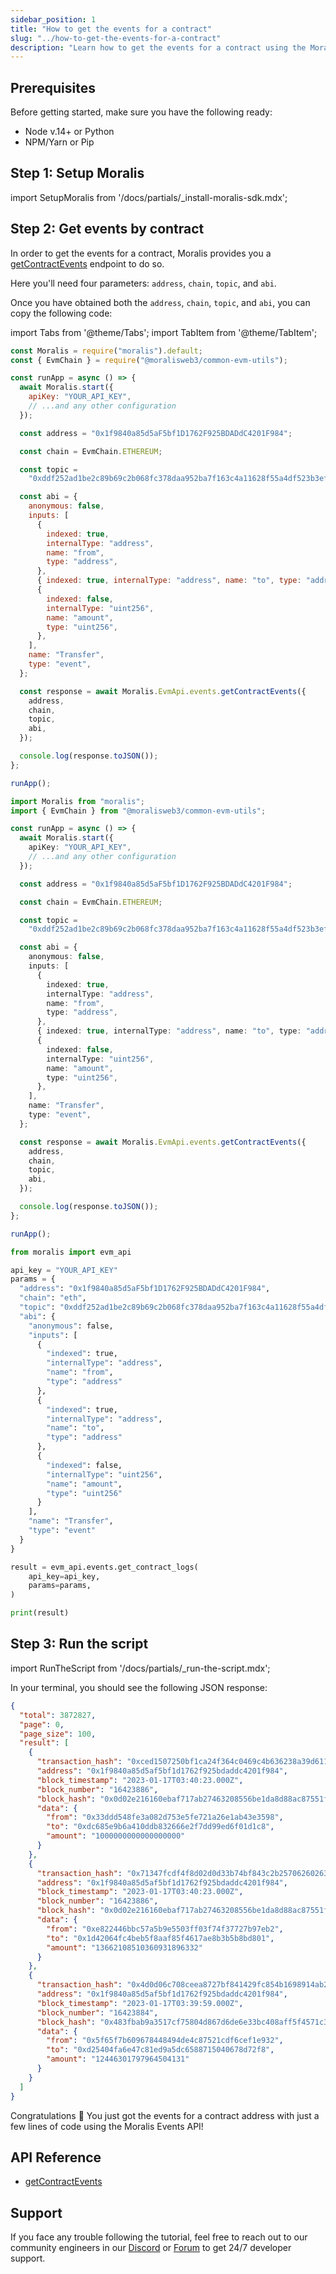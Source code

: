 ```yaml
---
sidebar_position: 1
title: "How to get the events for a contract"
slug: "../how-to-get-the-events-for-a-contract"
description: "Learn how to get the events for a contract using the Moralis Events API."
---
```


## Prerequisites

Before getting started, make sure you have the following ready:

- Node v.14+ or Python
- NPM/Yarn or Pip

## Step 1: Setup Moralis

import SetupMoralis from '/docs/partials/\_install-moralis-sdk.mdx';

<SetupMoralis node="moralis @moralisweb3/common-evm-utils" python="moralis" />

## Step 2: Get events by contract

In order to get the events for a contract, Moralis provides you a [getContractEvents](/web3-data-api/evm/reference/get-contract-events) endpoint to do so.

Here you'll need four parameters: `address`, `chain`, `topic`, and `abi`.

Once you have obtained both the `address`, `chain`, `topic`, and `abi`, you can copy the following code:

import Tabs from '@theme/Tabs';
import TabItem from '@theme/TabItem';

<Tabs groupId="programming-language">
  <TabItem value="javascript" label="index.js (JavaScript)" default>

```javascript index.js
const Moralis = require("moralis").default;
const { EvmChain } = require("@moralisweb3/common-evm-utils");

const runApp = async () => {
  await Moralis.start({
    apiKey: "YOUR_API_KEY",
    // ...and any other configuration
  });

  const address = "0x1f9840a85d5aF5bf1D1762F925BDADdC4201F984";

  const chain = EvmChain.ETHEREUM;

  const topic =
    "0xddf252ad1be2c89b69c2b068fc378daa952ba7f163c4a11628f55a4df523b3ef";

  const abi = {
    anonymous: false,
    inputs: [
      {
        indexed: true,
        internalType: "address",
        name: "from",
        type: "address",
      },
      { indexed: true, internalType: "address", name: "to", type: "address" },
      {
        indexed: false,
        internalType: "uint256",
        name: "amount",
        type: "uint256",
      },
    ],
    name: "Transfer",
    type: "event",
  };

  const response = await Moralis.EvmApi.events.getContractEvents({
    address,
    chain,
    topic,
    abi,
  });

  console.log(response.toJSON());
};

runApp();
```

</TabItem>
<TabItem value="typescript" label="index.ts (TypeScript)">

```typescript index.ts
import Moralis from "moralis";
import { EvmChain } from "@moralisweb3/common-evm-utils";

const runApp = async () => {
  await Moralis.start({
    apiKey: "YOUR_API_KEY",
    // ...and any other configuration
  });

  const address = "0x1f9840a85d5aF5bf1D1762F925BDADdC4201F984";

  const chain = EvmChain.ETHEREUM;

  const topic =
    "0xddf252ad1be2c89b69c2b068fc378daa952ba7f163c4a11628f55a4df523b3ef";

  const abi = {
    anonymous: false,
    inputs: [
      {
        indexed: true,
        internalType: "address",
        name: "from",
        type: "address",
      },
      { indexed: true, internalType: "address", name: "to", type: "address" },
      {
        indexed: false,
        internalType: "uint256",
        name: "amount",
        type: "uint256",
      },
    ],
    name: "Transfer",
    type: "event",
  };

  const response = await Moralis.EvmApi.events.getContractEvents({
    address,
    chain,
    topic,
    abi,
  });

  console.log(response.toJSON());
};

runApp();
```

</TabItem>
<TabItem value="python" label="index.py (Python)">

```python index.py
from moralis import evm_api

api_key = "YOUR_API_KEY"
params = {
  "address": "0x1f9840a85d5aF5bf1D1762F925BDADdC4201F984",
  "chain": "eth",
  "topic": "0xddf252ad1be2c89b69c2b068fc378daa952ba7f163c4a11628f55a4df523b3ef",
  "abi": {
    "anonymous": false,
    "inputs": [
      {
        "indexed": true,
        "internalType": "address",
        "name": "from",
        "type": "address"
      },
      {
        "indexed": true,
        "internalType": "address",
        "name": "to",
        "type": "address"
      },
      {
        "indexed": false,
        "internalType": "uint256",
        "name": "amount",
        "type": "uint256"
      }
    ],
    "name": "Transfer",
    "type": "event"
  }
}

result = evm_api.events.get_contract_logs(
    api_key=api_key,
    params=params,
)

print(result)
```

</TabItem>
</Tabs>

## Step 3: Run the script

import RunTheScript from '/docs/partials/\_run-the-script.mdx';

<RunTheScript />

In your terminal, you should see the following JSON response:

```json
{
  "total": 3872827,
  "page": 0,
  "page_size": 100,
  "result": [
    {
      "transaction_hash": "0xced1507250bf1ca24f364c0469c4b636238a39d611c1c6604a445465e4d5180d",
      "address": "0x1f9840a85d5af5bf1d1762f925bdaddc4201f984",
      "block_timestamp": "2023-01-17T03:40:23.000Z",
      "block_number": "16423886",
      "block_hash": "0x0d02e216160ebaf717ab27463208556be1da8d88ac87551f6835c7c2eb802e51",
      "data": {
        "from": "0x33ddd548fe3a082d753e5fe721a26e1ab43e3598",
        "to": "0xdc685e9b6a410ddb832666e2f7dd99ed6f01d1c8",
        "amount": "1000000000000000000"
      }
    },
    {
      "transaction_hash": "0x71347fcdf4f8d02d0d33b74bf843c2b25706260263e83d23003a3fe7b4072e7a",
      "address": "0x1f9840a85d5af5bf1d1762f925bdaddc4201f984",
      "block_timestamp": "2023-01-17T03:40:23.000Z",
      "block_number": "16423886",
      "block_hash": "0x0d02e216160ebaf717ab27463208556be1da8d88ac87551f6835c7c2eb802e51",
      "data": {
        "from": "0xe822446bbc57a5b9e5503ff03f74f37727b97eb2",
        "to": "0x1d42064fc4beb5f8aaf85f4617ae8b3b5b8bd801",
        "amount": "13662108510360931896332"
      }
    },
    {
      "transaction_hash": "0x4d0d06c708ceea8727bf841429fc854b1698914ab281e44c02c002a94ed1e986",
      "address": "0x1f9840a85d5af5bf1d1762f925bdaddc4201f984",
      "block_timestamp": "2023-01-17T03:39:59.000Z",
      "block_number": "16423884",
      "block_hash": "0x483fbab9a3517cf75804d867d6de6e33bc408aff5f4571c3d698141505e6943f",
      "data": {
        "from": "0x5f65f7b609678448494de4c87521cdf6cef1e932",
        "to": "0xd25404fa6e47c81ed9a5dc6588715040678d72f8",
        "amount": "12446301797964504131"
      }
    }
  ]
}
```

Congratulations 🥳 You just got the events for a contract address with just a few lines of code using the Moralis Events API!

## API Reference

- [getContractEvents](/web3-data-api/evm/reference/get-contract-events)

## Support

If you face any trouble following the tutorial, feel free to reach out to our community engineers in our [Discord](https://moralis.io/discord) or [Forum](https://forum.moralis.io) to get 24/7 developer support.

